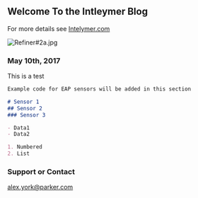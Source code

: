 ## Welcome To the Intleymer Blog

For more details see [Intelymer.com](http://www.intelymer.com)

![Refiner#2a.jpg](tedoh2366.github.io/FlexJointInstall/)


### May 10th, 2017

This is a test

```markdown
Example code for EAP sensors will be added in this section

# Sensor 1
## Sensor 2
### Sensor 3

- Data1
- Data2

1. Numbered
2. List
```
### Support or Contact

alex.york@parker.com
